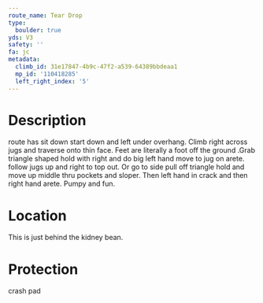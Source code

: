 ```yaml
---
route_name: Tear Drop
type:
  boulder: true
yds: V3
safety: ''
fa: jc
metadata:
  climb_id: 31e17847-4b9c-47f2-a539-64389bbdeaa1
  mp_id: '110418285'
  left_right_index: '5'
---
```

# Description
route has sit down start down and left under overhang. Climb right across jugs and traverse onto thin face. Feet are literally a foot off the ground .Grab triangle shaped hold with right and do big left hand move to jug on arete. follow jugs up and right to top out. Or go to side pull off triangle hold and move up middle thru pockets and sloper. Then left hand in crack and  then right hand arete. Pumpy and fun.

# Location
This is just behind the kidney bean.

# Protection
crash pad
